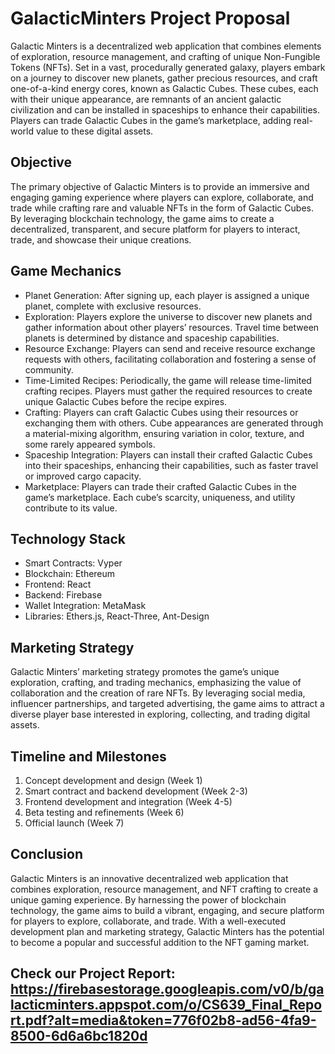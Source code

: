 # GalacticMinters Project Proposal

Galactic Minters is a decentralized web application that combines elements of exploration, resource management, and crafting of unique Non-Fungible Tokens (NFTs). Set in a vast, procedurally generated galaxy, players embark on a journey to discover new planets, gather precious resources, and craft one-of-a-kind energy cores, known as Galactic Cubes. These cubes, each with their unique appearance, are remnants of an ancient galactic civilization and can be installed in spaceships to enhance their capabilities. Players can trade Galactic Cubes in the game’s marketplace, adding real-world value to these digital assets.

## Objective

The primary objective of Galactic Minters is to provide an immersive and engaging gaming experience where players can explore, collaborate, and trade while crafting rare and valuable NFTs in the form of Galactic Cubes. By leveraging blockchain technology, the game aims to create a decentralized, transparent, and secure platform for players to interact, trade, and showcase their unique creations.

## Game Mechanics

- Planet Generation: After signing up, each player is assigned a unique planet, complete with exclusive resources.
- Exploration: Players explore the universe to discover new planets and gather information about other players’ resources. Travel time between planets is determined by distance and spaceship capabilities.
- Resource Exchange: Players can send and receive resource exchange requests with others, facilitating collaboration and fostering a sense of community.
- Time-Limited Recipes: Periodically, the game will release time-limited crafting recipes. Players must gather the required resources to create unique Galactic Cubes before the recipe expires.
- Crafting: Players can craft Galactic Cubes using their resources or exchanging them with others. Cube appearances are generated through a material-mixing algorithm, ensuring variation in color, texture, and some rarely appeared symbols.
- Spaceship Integration: Players can install their crafted Galactic Cubes into their spaceships, enhancing their capabilities, such as faster travel or improved cargo capacity.
- Marketplace: Players can trade their crafted Galactic Cubes in the game’s marketplace. Each cube’s scarcity, uniqueness, and utility contribute to its value.

## Technology Stack

- Smart Contracts: Vyper 
- Blockchain: Ethereum 
- Frontend: React 
- Backend: Firebase 
- Wallet Integration: MetaMask 
- Libraries: Ethers.js, React-Three, Ant-Design

## Marketing Strategy

Galactic Minters’ marketing strategy promotes the game’s unique exploration, crafting, and trading mechanics, emphasizing the value of collaboration and the creation of rare NFTs. By leveraging social media, influencer partnerships, and targeted advertising, the game aims to attract a diverse player base interested in exploring, collecting, and trading digital assets.

## Timeline and Milestones

1. Concept development and design (Week 1)
2. Smart contract and backend development (Week 2-3) 
3. Frontend development and integration (Week 4-5)
4. Beta testing and refinements (Week 6)
5. Official launch (Week 7)

## Conclusion

Galactic Minters is an innovative decentralized web application that combines exploration, resource management, and NFT crafting to create a unique gaming experience. By harnessing the power of blockchain technology, the game aims to build a vibrant, engaging, and secure platform for players to explore, collaborate, and trade. With a well-executed development plan and marketing strategy, Galactic Minters has the potential to become a popular and successful addition to the NFT gaming market.

## Check our Project Report: https://firebasestorage.googleapis.com/v0/b/galacticminters.appspot.com/o/CS639_Final_Report.pdf?alt=media&token=776f02b8-ad56-4fa9-8500-6d6a6bc1820d
